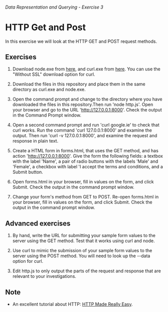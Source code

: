 ###### Data Representation and Querying - Exercise 3
# HTTP Get and Post
In this exercise we will look at the HTTP GET and POST request methods.

## Exercises
1. Download node.exe from [here](https://nodejs.org/dist/latest/win-x64/), and curl.exe from [here](http://www.paehl.com/open_source/?CURL_7.44.0). You can use the "Without SSL" download option for curl.

1. Download the files in this repository and place them in the same directory as curl.exe and node.exe.

1. Open the command prompt and change to the directory where you have downloaded the files in this repository.Then run 'node http.js'. Open your browser and go to the URL 'http://127.0.0.1:8000'. Check the output in the Command Prompt window.

1. Open a second command prompt and run 'curl google.ie' to check that curl works. Run the command 'curl 127.0.0.1:8000' and examine the output. Then run 'curl -v 127.0.0.1:8000', and examine the request and response in plain text.

1. Create a HTML form in forms.html, that uses the GET method, and has action 'http://127.0.0.1:8000'. Give the form the following fields: a textbox with the label 'Name', a pair of radio buttons with the labels 'Male' and 'Female', a checkbox with label 'I accept the terms and conditions, and a Submit button.

1. Open forms.html in your browser, fill in values on the form, and click Submit. Check the output in the command prompt window.

1. Change your form's method from GET to POST. Re-open forms.html in your browser, fill in values on the form, and click Submit. Check the output in the command prompt window.

## Advanced exercises
1. By hand, write the URL for submitting your sample form values to the server using the GET method. Test that it works using curl and node.

1. Use curl to mimic the submission of your sample form values to the server using the POST method. You will need to look up the --data option for curl.

1. Edit http.js to only output the parts of the request and response that are relevant to your investigations. 

## Note
- An excellent tutorial about HTTP: [HTTP Made Really Easy](https://www.jmarshall.com/easy/http/).
